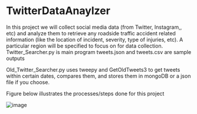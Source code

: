 # TwitterDataAnaylzer
In this project we will collect social media data (from Twitter, Instagram,, etc) and analyze them to retrieve any roadside traffic accident related information (like the location of incident, severity, type of injuries, etc). A particular region will be specified to focus on for data collection.
Twitter_Searcher.py is main program
tweets.json and tweets.csv are sample outputs

Old_Twitter_Searcher.py uses tweepy and GetOldTweets3 to get tweets within certain dates, compares them, and stores them in mongoDB or a json file if you choose.

Figure below illustrates the processes/steps done for this project


![image](https://user-images.githubusercontent.com/52136572/169713702-0ff5c44e-2bb1-4b67-89aa-a1e772bfec37.png)


